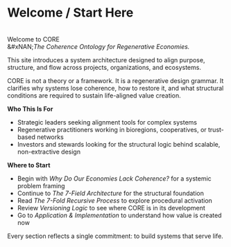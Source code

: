 # Welcome / Start Here

\
Welcome to CORE\
&#xNAN;_&#x54;he Coherence Ontology for Regenerative Economies._&#x20;

This site introduces a system architecture designed to align purpose, structure, and flow across projects, organizations, and ecosystems.

CORE is not a theory or a framework. It is a regenerative design grammar. It clarifies why systems lose coherence, how to restore it, and what structural conditions are required to sustain life-aligned value creation.

**Who This Is For**

* Strategic leaders seeking alignment tools for complex systems
* Regenerative practitioners working in bioregions, cooperatives, or trust-based networks
* Investors and stewards looking for the structural logic behind scalable, non-extractive design

**Where to Start**

* Begin with _Why Do Our Economies Lack Coherence?_ for a systemic problem framing
* Continue to _The 7-Field Architecture_ for the structural foundation
* Read _The 7-Fold Recursive Process_ to explore procedural activation
* Review _Versioning Logic_ to see where CORE is in its development
* Go to _Application & Implementation_ to understand how value is created now

Every section reflects a single commitment: to build systems that serve life.
